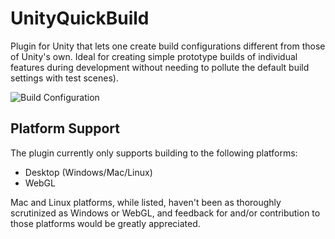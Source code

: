 # UnityQuickBuild
Plugin for Unity that lets one create build configurations different from those of Unity's own. Ideal for creating simple prototype builds of individual features during development without needing to pollute the default build settings with test scenes).

![Build Configuration](https://i.imgur.com/NOD9CXk.png)

## Platform Support

The plugin currently only supports building to the following platforms:
* Desktop (Windows/Mac/Linux)
* WebGL

Mac and Linux platforms, while listed, haven't been as thoroughly scrutinized as Windows or WebGL, and feedback for and/or contribution to those platforms would be greatly appreciated.
